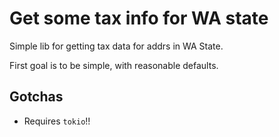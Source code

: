 # Get some tax info for WA state
Simple lib for getting tax data for addrs in WA State.

First goal is to be simple, with reasonable defaults.
## Gotchas
- Requires `tokio`!!